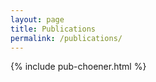 ```yaml
---
layout: page
title: Publications
permalink: /publications/
---
```


{% include pub-choener.html %}

